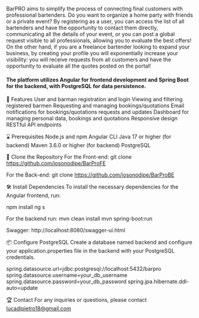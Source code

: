 BarPRO aims to simplify the process of connecting final customers with professional bartenders. Do you want to organize a home party with friends or a private event?
By registering as a user, you can access the list of all bartenders and have the opportunity to contact them directly, communicating all the details of your event, or you can post a global request visible to all professionals, allowing you to evaluate the best offers!
On the other hand, if you are a freelance bartender looking to expand your business, by creating your profile you will exponentially increase your visibility: you will receive requests from all customers and have the opportunity to evaluate all the quotes posted on the portal!

#### The platform utilizes Angular for frontend development and Spring Boot for the backend, with PostgreSQL for data persistence.

🌟 Features
User and barman registration and login
Viewing and filtering registered barmen
Requesting and managing bookings/quotations
Email notifications for bookings/quotations requests and updates
Dashboard for managing personal data, bookings and quotations
Responsive design
RESTful API endpoints

⌛ Prerequisites
Node.js and npm
Angular CLI
Java 17 or higher (for backend)
Maven 3.6.0 or higher (for backend)
PostgreSQL


📄 Clone the Repository
For the Front-end:
git clone https://github.com/iosonodipe/BarProFE

For the Back-end:
git clone https://github.com/iosonodipe/BarProBE


🛠️ Install Dependencies
To install the necessary dependencies for the Angular frontend, run:

npm install
ng s


For the backend run:
mvn clean install
mvn spring-boot:run

Swagger:
http://localhost:8080/swagger-ui.html

📦 Configure PostgreSQL
Create a database named backend and configure your application.properties file in the backend with your PostgreSQL credentials.

spring.datasource.url=jdbc:postgresql://localhost:5432/barpro
spring.datasource.username=your_db_username
spring.datasource.password=your_db_password
spring.jpa.hibernate.ddl-auto=update


🏆 Contact
For any inquiries or questions, please contact lucadipietro18@gmail.com
